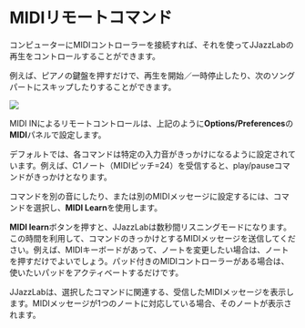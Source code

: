 # MIDIリモートコマンド

コンピューターにMIDIコントローラーを接続すれば、それを使ってJJazzLabの再生をコントロールすることができます。

例えば、ピアノの鍵盤を押すだけで、再生を開始／一時停止したり、次のソングパートにスキップしたりすることができます。

![](https://4052793571-files.gitbook.io/\~/files/v0/b/gitbook-x-prod.appspot.com/o/spaces%2F-MQE7B7yjVY3xzlsorS4-887967055%2Fuploads%2FvA8km4zLrfwqjLo3oTg8%2FOptionsMidiIn.png?alt=media\&token=685fc8bb-fa73-4aaf-9633-26cdafec6712)

MIDI INによるリモートコントロールは、上記のように**Options/Preferences**の**MIDI**パネルで設定します。

デフォルトでは、各コマンドは特定の入力音がきっかけになるように設定されています。例えば、C1ノート（MIDIピッチ=24）を受信すると、play/pauseコマンドがきっかけとなります。

コマンドを別の音にしたり、または別のMIDIメッセージに設定するには、コマンドを選択し、**MIDI Learn**を使用します。

**MIDI learn**ボタンを押すと、JJazzLabは数秒間リスニングモードになります。この時間を利用して、コマンドのきっかけとするMIDIメッセージを送信してください。例えば、MIDIキーボードがあって、ノートを変更したい場合は、ノートを押すだけでよいでしょう。パッド付きのMIDIコントローラーがある場合は、使いたいパッドをアクティベートするだけです。

JJazzLabは、選択したコマンドに関連する、受信したMIDIメッセージを表示します。MIDIメッセージが1つのノートに対応している場合、そのノートが表示されます。
